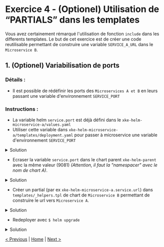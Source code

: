 # Exercice 4 - (Optionel) Utilisation de “PARTIALS” dans les templates

Vous avez certainement rémarqué l'utilisation de fonction `include` dans les differents templates. 
Le but de cet exercice est de créer une code reutilisable permettant de construire une variable `SERVICE_A_URL` dans le `Microservice B`.

## 1. (Optionel) Variabilisation de ports

### Détails :

* Il est possible de rédéfinir les ports des `Microservices A et B` en leurs passant une variable d'environnement `SERVICE_PORT`  

### Instructions :
* La variable helm `service.port` est déjà défini dans le `xke-helm-microservice-a/values.yaml`
* Utiliser cette variable dans `xke-helm-microservice-a/templates/deployment.yaml` pour passer à microservice une variable d'environnement `SERVICE_PORT`

<details><summary>Solution</summary>
<p>

File `xke-helm-microservice-a/templates/deployment.yaml`

    env:
      ...
    
      - name: SERVICE_PORT
        value: "{{- .Values.service.port -}}"
        
    ...

</p>
</details>


* Ecraser la variable `service.port` dans le chart parent `xke-helm-parent` avec la même valeur (9081) _(Attention, il faut la "namespacer" avec le nom de chart A)_.

<details><summary>Solution</summary>
<p>

File `xke-helm-parent/values.yaml`

    ...
    
    xke-helm-microservice-a:
      service:
        port: 9081
        
    ...

</p>
</details>
 

* Créer un partial (par ex `xke-helm-microservice-a.service.url`) dans `templates/_helpers.tpl` de chart de `Microservice B` permettant de construire le url vers `Microservice A`.  

<details><summary>Solution</summary>
<p>

File `xke-helm-microservice-b/_helpers.tpl`

    ...
    
    {{/*
      Defines the url of "Microservice A"
    */}}
    {{- define "xke-helm-microservice-a.service.url" -}}
        {{- $scheme := default "http" .Values.xke-helm-microservice-a.service.scheme -}}
        {{- $host := printf "%s-%s" .Release.Name "xke-helm-microservice-a" -}}
        {{- $port := default "9081" .Values.xke-helm-microservice-a.service.port -}}
        {{- printf "%s://%s:%s" $scheme $host $port | trunc 63 | trimSuffix "-" -}}
    {{- end -}}

    ...

</p>
</details>
 
* Redeployer avec `$ helm upgrade`

<details><summary>Solution</summary>
<p>

    $ cd <chart directory>
    $ helm upgrade <relase name> .

</p>
</details>




[< Previous](ex3-parent-chart.md) | [Home](README.md) | [Next >](ex5-mongodb-cluster.md)
